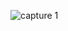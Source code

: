 
![capture 1]("https://github.com/Aymen-Moulehi/Algorithme-Num-rique/blob/master/multiplication%20matrice%20vecteur/execution_exe1.png")
